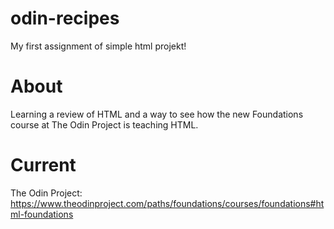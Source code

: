 # odin-recipes
My first assignment of simple html projekt!
 # About
Learning a review of HTML and a way to see how the new Foundations course at The Odin Project is teaching HTML. 
 # Current
The Odin Project: https://www.theodinproject.com/paths/foundations/courses/foundations#html-foundations
